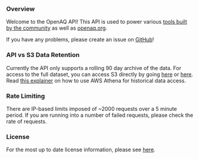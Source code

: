 ### Overview

Welcome to the OpenAQ API! This API is used to power various [tools built by the community](https://openaq.org/#/community) as well as [openaq.org](https://openaq.org). 

If you have any problems, please create an issue on [GitHub](https://github.com/openaq/openaq-api/issues)!

### API vs S3 Data Retention

Currently the API only supports a rolling 90 day archive of the data. For access to the full dataset, you can access S3 directly by going [here](https://openaq-fetches.s3.amazonaws.com/index.html) or [here](https://openaq-data.s3.amazonaws.com/index.html). Read [this explainer](https://medium.com/@openaq/how-in-the-world-do-you-access-air-quality-data-older-than-90-days-on-the-openaq-platform-8562df519ecd) on how to use AWS Athena for historical data access.

### Rate Limiting

There are IP-based limits imposed of ~2000 requests over a 5 minute period. If you are running into a number of failed requests, please check the rate of requests.

### License

For the most up to date license information, please see [here](https://github.com/openaq/openaq-api/blob/develop/LICENSE.md).
